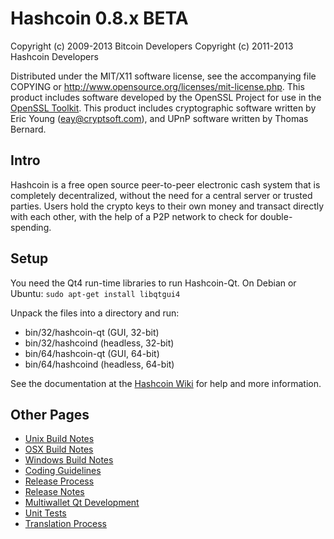 Hashcoin 0.8.x BETA
====================

Copyright (c) 2009-2013 Bitcoin Developers
Copyright (c) 2011-2013 Hashcoin Developers

Distributed under the MIT/X11 software license, see the accompanying
file COPYING or http://www.opensource.org/licenses/mit-license.php.
This product includes software developed by the OpenSSL Project for use in the [OpenSSL Toolkit](http://www.openssl.org/). This product includes
cryptographic software written by Eric Young ([eay@cryptsoft.com](mailto:eay@cryptsoft.com)), and UPnP software written by Thomas Bernard.


Intro
---------------------
Hashcoin is a free open source peer-to-peer electronic cash system that is
completely decentralized, without the need for a central server or trusted
parties.  Users hold the crypto keys to their own money and transact directly
with each other, with the help of a P2P network to check for double-spending.


Setup
---------------------
You need the Qt4 run-time libraries to run Hashcoin-Qt. On Debian or Ubuntu:
	`sudo apt-get install libqtgui4`

Unpack the files into a directory and run:

- bin/32/hashcoin-qt (GUI, 32-bit)
- bin/32/hashcoind (headless, 32-bit)
- bin/64/hashcoin-qt (GUI, 64-bit)
- bin/64/hashcoind (headless, 64-bit)

See the documentation at the [Hashcoin Wiki](http://hashcoin.info)
for help and more information.


Other Pages
---------------------
- [Unix Build Notes](build-unix.md)
- [OSX Build Notes](build-osx.md)
- [Windows Build Notes](build-msw.md)
- [Coding Guidelines](coding.md)
- [Release Process](release-process.md)
- [Release Notes](release-notes.md)
- [Multiwallet Qt Development](multiwallet-qt.md)
- [Unit Tests](unit-tests.md)
- [Translation Process](translation_process.md)
